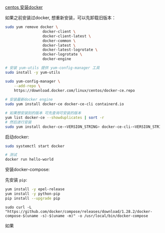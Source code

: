 [centos 安装docker](https://docs.docker.com/engine/install/centos/)

如果之前安装过docker, 想重新安装，可以先卸载旧版本：

 ```bash
sudo yum remove docker \
                  docker-client \
                  docker-client-latest \
                  docker-common \
                  docker-latest \
                  docker-latest-logrotate \
                  docker-logrotate \
                  docker-engine
 ```



```bash
# 安装 yum-utils 提供 yum-config-manager 工具
sudo install -y yum-utils

sudo yum-config-manager \
    --add-repo \
    https://download.docker.com/linux/centos/docker-ce.repo
  
# 安装最新docker engine
sudo yum install docker-ce docker-ce-cli containerd.io

# 如果想安装别的版本 可先查询可安装的版本
yum list docker-ce --showduplicates | sort -r
# 然后进行安装
sudo yum install docker-ce-<VERSION_STRING> docker-ce-cli-<VERSION_STRING> containerd.io
```

启动docker:

```bash
sudo systemctl start docker

# 测试
docker run hello-world
```

安装docker-compose:

先安装  `pip`:

```bash
yum install -y epel-release
yum install -y python-pip
pip install --upgrade pip
```



```
sudo curl -L "https://github.com/docker/compose/releases/download/1.28.2/docker-compose-$(uname -s)-$(uname -m)" -o /usr/local/bin/docker-compose
```



如果